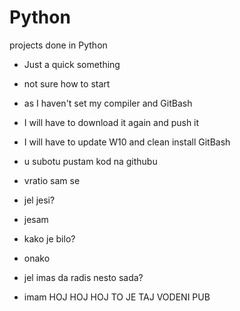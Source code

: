 # Python
projects done in Python


- Just a quick something
- not sure how to start
- as I haven't set my compiler and GitBash
- I will have to download it again and push it
- I will have to update W10 and clean install GitBash

- u subotu pustam kod na githubu
- vratio sam se
- jel jesi?
- jesam
- kako je bilo?
- onako
- jel imas da radis nesto sada?
- imam
HOJ HOJ HOJ
TO JE TAJ VODENI PUB
